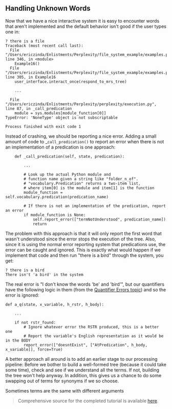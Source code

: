 ## Handling Unknown Words
Now that we have a nice interactive system it is easy to encounter words that aren't implemented and the default behavior isn't good if the user types one in:

~~~
? there is a file
Traceback (most recent call last):
  File "/Users/ericzinda/Enlistments/Perplexity/file_system_example/examples.py", line 346, in <module>
    Example16()
  File "/Users/ericzinda/Enlistments/Perplexity/file_system_example/examples.py", line 305, in Example16
    user_interface.interact_once(respond_to_mrs_tree)
    
    ...
    
  File "/Users/ericzinda/Enlistments/Perplexity/perplexity/execution.py", line 87, in _call_predication
    module = sys.modules[module_function[0]]
TypeError: 'NoneType' object is not subscriptable

Process finished with exit code 1
~~~
Instead of crashing, we should be reporting a nice error. Adding a small amount of code to _`call_predication()` to report an error when there is not an implementation of a predication is one approach:

~~~
    def _call_predication(self, state, predication):
        
        ...
        
        # Look up the actual Python module and
        # function name given a string like "folder_n_of".
        # "vocabulary.Predication" returns a two-item list,
        # where item[0] is the module and item[1] is the function
        module_function = self.vocabulary.predication(predication_name)
        
        # If there is not an implementation of the predication, report an error
        if module_function is None:
            self.report_error(["termNotUnderstood", predication_name])
            return
~~~

The problem with this approach is that it will only report the first word that wasn't understood since the error stops the execution of the tree. Also, since it is using the normal error reporting system that predications use, the error can be caught and ignored. This is exactly what would happen if we implement that code and then run "there is a bird" through the system, you get:

~~~
? there is a bird
There isn't 'a bird' in the system
~~~

The real error is "I don't know the words 'be' and 'bird'", but our quantifiers have the following logic in them (from the [Quantifier Errors topic](devhowtoQuantifierErrors)) and so the error is ignored:

~~~
def a_q(state, x_variable, h_rstr, h_body):
    
    ...

    if not rstr_found:
        # Ignore whatever error the RSTR produced, this is a better one
        # Report the variable's English representation as it would be in the BODY
        report_error(["doesntExist", ["AtPredication", h_body, x_variable]], force=True)
~~~

A better approach all around is to add an earlier stage to our processing pipeline: Before we bother to build a well-formed tree (because it could take some time), check and see if we understand all the terms. If not, building the tree won't help anyway.  In addition, this gives us a chance to do some swapping out of terms for synonyms if we so choose.


Sometimes terms are the same with different arguments

> Comprehensive source for the completed tutorial is available [here](https://github.com/EricZinda/Perplexity).
